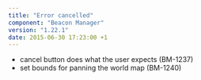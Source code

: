 ```yaml
---
title: "Error cancelled"
component: "Beacon Manager"
version: "1.22.1"
date: 2015-06-30 17:23:00 +1
---
```

* cancel button does what the user expects (BM-1237)
* set bounds for panning the world map (BM-1240)